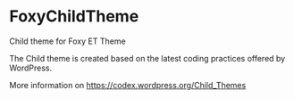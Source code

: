 # FoxyChildTheme
Child theme for Foxy ET Theme

The Child theme is created based on the latest coding practices offered by WordPress. 

More information on https://codex.wordpress.org/Child_Themes

